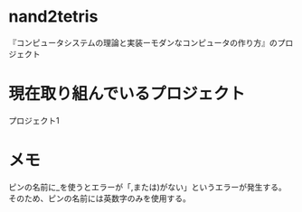 # nand2tetris
『コンピュータシステムの理論と実装ーモダンなコンピュータの作り方』のプロジェクト

# 現在取り組んでいるプロジェクト
プロジェクト1

# メモ
ピンの名前に_を使うとエラーが「,または)がない」というエラーが発生する。
そのため、ピンの名前には英数字のみを使用する。
